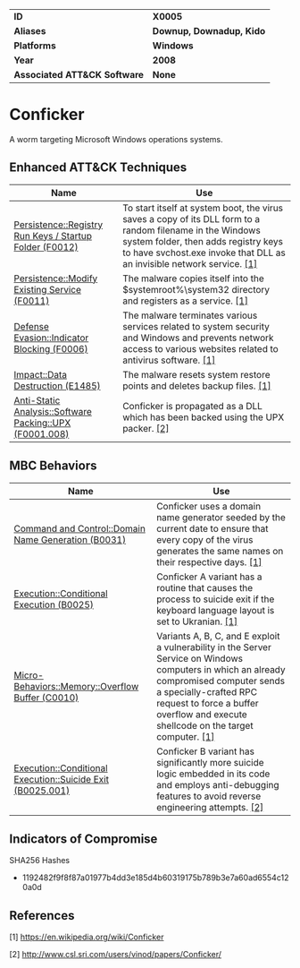 
<table>
<tr>
<td><b>ID</b></td>
<td><b>X0005</b></td>
</tr>
<tr>
<td><b>Aliases</b></td>
<td><b>Downup, Downadup, Kido</b></td>
</tr>
<tr>
<td><b>Platforms</b></td>
<td><b>Windows</b></td>
</tr>
<tr>
<td><b>Year</b></td>
<td><b>2008</b></td>
</tr>
<tr>
<td><b>Associated ATT&CK Software</b></td>
<td><b>None</b></td>
</tr>
</table>


# Conficker

A worm targeting Microsoft Windows operations systems. 

## Enhanced ATT&CK Techniques

|Name|Use|
|---|---|
|[Persistence::Registry Run Keys / Startup Folder (F0012)](../persistence/registry-run-keys-startup-folder.md)|To start itself at system boot, the virus saves a copy of its DLL form to a random filename in the Windows system folder, then adds registry keys to have svchost.exe invoke that DLL as an invisible network service. [[1]](#1)|
|[Persistence::Modify Existing Service (F0011)](../persistence/modify-existing-service.md)|The malware copies itself into the $systemroot%\system32 directory and registers as a service. [[1]](#1)|
|[Defense Evasion::Indicator Blocking (F0006)](../defense-evasion/indicator-blocking.md)|The malware terminates various services related to system security and Windows and prevents network access to various websites related to antivirus software. [[1]](#1)|
|[Impact::Data Destruction (E1485)](../impact/data-destruction.md)|The malware resets system restore points and deletes backup files. [[1]](#1)|
|[Anti-Static Analysis::Software Packing::UPX (F0001.008)](../anti-static-analysis/software-packing.md)|Conficker is propagated as a DLL which has been backed using the UPX packer. [[2]](#2)|


## MBC Behaviors

|Name|Use|
|---|---|
|[Command and Control::Domain Name Generation (B0031)](../command-and-control/domain-name-generation.md)|Conficker uses a domain name generator seeded by the current date to ensure that every copy of the virus generates the same names on their respective days. [[1]](#1)|
|[Execution::Conditional Execution (B0025)](../execution/conditional-execution.md)|Conficker A variant has a routine that causes the process to suicide exit if the keyboard language layout is set to Ukranian. [[1]](#1)|
|[Micro-Behaviors::Memory::Overflow Buffer (C0010)](../micro-behaviors/memory/overflow-buffer.md)|Variants A, B, C, and E exploit a vulnerability in the Server Service on Windows computers in which an already compromised computer sends a specially-crafted RPC request to force a buffer overflow and execute shellcode on the target computer. [[1]](#1)|
|[Execution::Conditional Execution::Suicide Exit (B0025.001)](../execution/conditional-execution.md)|Conficker B variant has significantly more suicide logic embedded in its code and employs anti-debugging features to avoid reverse engineering attempts. [[2]](#2)|

## Indicators of Compromise

SHA256 Hashes
- 1192482f9f8f87a01977b4dd3e185d4b60319175b789b3e7a60ad6554c120a0d

## References

<a name="1">[1]</a> https://en.wikipedia.org/wiki/Conficker

<a name="2">[2]</a> http://www.csl.sri.com/users/vinod/papers/Conficker/
